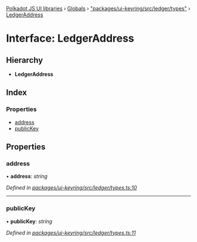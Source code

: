 [Polkadot JS UI libraries](../README.md) › [Globals](../globals.md) › ["packages/ui-keyring/src/ledger/types"](../modules/_packages_ui_keyring_src_ledger_types_.md) › [LedgerAddress](_packages_ui_keyring_src_ledger_types_.ledgeraddress.md)

# Interface: LedgerAddress

## Hierarchy

* **LedgerAddress**

## Index

### Properties

* [address](_packages_ui_keyring_src_ledger_types_.ledgeraddress.md#address)
* [publicKey](_packages_ui_keyring_src_ledger_types_.ledgeraddress.md#publickey)

## Properties

###  address

• **address**: *string*

*Defined in [packages/ui-keyring/src/ledger/types.ts:10](https://github.com/polkadot-js/ui/blob/11c4464/packages/ui-keyring/src/ledger/types.ts#L10)*

___

###  publicKey

• **publicKey**: *string*

*Defined in [packages/ui-keyring/src/ledger/types.ts:11](https://github.com/polkadot-js/ui/blob/11c4464/packages/ui-keyring/src/ledger/types.ts#L11)*
